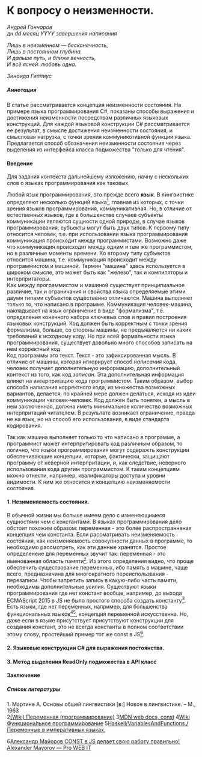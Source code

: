 # К вопросу о неизменности.
*Андрей Гончаров*  
*дн dd месяц YYYY завершения написания*    

*Лишь в неизменном — бесконечность,*  
*Лишь в постоянном глубина.*  
*И дальше путь, и ближе вечность,*  
*И всё ясней: любовь одна.*  

*Зинаида Гиппиус*


##### Аннотация
В статье рассматривается концепция неизменности состояния. На примере языка программирования C#, показаны способы выражения и достижения неизменности посредствам различных языковых конструкций. Для каждой языковой конструкции C# рассматривается ее результат, в смысле достижения неизменности состояния, и смысловая нагрузка, с точки зрения коммуникотивной функции языка. Предлагается способ обозначения неизменности состояния через выделения из интерфейса класса подможества "только для чтения".    

#### Введение
Для задания контекста дальнейшему изложению, начну с нескольких слов о языках программирования как таковых.  

Любой язык программирования, это прежде всего **язык**. В лингвистике определяют несколько функций языка[<sup>1</sup>](#1), главная из которых, с точки зрения языков программирования, коммуникативная. Но, в отличие от естественных языков, где в большенстве случаев субъекты коммуникации являются сущности одной природы, в случае языков программирования, субъекты могут быть двух типов. К первому типу относится человек, т.е. при использовании языка программирования коммуникация происходит между программистами. Возможно даже что коммуникация происходит между одним и тем же программистом, но в различные моменты времени. Ко второму типу субъектов относится машина, т.е. коммуникация происходит между программистом и машиной. Термин "машина" здесь используется в широком смысле, это может быть как  "железо", так и компиляторы и интерпритаторы.  
Как между программистом и машиной существует принципиальное различие, так и ограничания и свойства языка определяемые этими двумя типами субъектов существенно отличаются. Машина выполняет только то, что написано в программе. Коммуникация человек-машина, накладывает на язык ограничение в виде "формализма", т.е. определения конечного набора ключевых слов и правил построения языковых конструкций. Код должен быть корректным с точки зрения формализма, больше, со стороны машины, не предъявляется ни каких требований к исходному коду.  Но при всей формальности языка программирования, существует довольно много способов записать на нем корректный код.  
Код программы это текст. Текст - это зафиксированная мысль. В отличие от машины, которая игнорирует способ *написания* кода, человек получает дополнительную информацию, дополнительный контекст из того, как код *записан*. Эта дополнительная информация влияет на интерпритацию кода  программистом. Таким образом, выбор способа написания корректного кода, из множества возможных вариантов, делается, по крайней мере должен делаться, исходя из идеи коммуникации человек-человек. Код должен быть понятен, а мысль в нем заключенная, должна иметь минимальное количество возможных интерпритаций читателем. В результате возникает ограничение, правда не на язык, но на способ его использования, в виде стандарта кодирования.   

Так как машина выполняет только то что написано в программе, а программист может интерпритировать код различным образом, то логично, что языки программирования могут содеражть конструкции обеспечивающие концепции, которые, фактически, защищают программу от неверной интерпритации, и, как следствие, неверного использования кода другим программистом. К таким концепциям можно отнести, например, квалификаторы доступа и уровни видимости. К ним же относится и концепцию неизменяемости состояния.

#### 1. Незименяемость состояния.
В обычной жизни мы больше имеем дело с изменяющимеся сущностями чем с константами. В языках программирования дело обстоит похожим образом: переменная - это более распространненая концепция чем константа. Если рассматривать неизменяемость состояния, как неизменяемость совокупности данных в программе, то необходимо рассмотреть, как эти данные хранятся. Простое определенеие для переменных звучит так: переменная - это именованная область памяти[<sup>2</sup>](#2). Из этого определения видно, что проще обеспечить существование переменных, ибо память в машине, чаще всего, предназначина для многократного переиспользвания - перезаписи. Чтобы запретить запись в какую-либо часть памяти, необходимы дополнительные усилия. Существуют языки программирования где нет констант вообще, например, до выхода ECMAScript 2015 в JS не было простого способа создать константу[<sup>3</sup>](#3). Есть языки, где нет переменных, например, для большенства функциональных языков[<sup>4</sup>](#4)[<sup>5</sup>](#5), концепция переменной искусственна. Но, даже если в языке присутствует присутствуют конструкции для создания констант, это не всегда константы в полном соответствии этому слову, простейший пример тот же const в JS[<sup>6</sup>](#6).

[//]: # (
Что это?
Переменная и константа, почему константа это сложнее чем переменная. 
Существование языков без переменных и без констант. 
Возможные интерпритации неизменности. 
Проблемы отсутствия неизменности. 
Выражение неизменяемости в языке, для машины, для программиста. 
Формализм и конвенция. 
Плюсы и минусы незименности.)

#### 2. Языковые конструкции C# для выражения постоянства.
[//]: # (
литералы
const
readonly static/nonstatic
struct
readonly struct
ref readonly - оптимизация по памяти, для структур, при возврате.
in param - оптимизация по памяти, для структур, при передаче параметра.
Array и ошибки с ним
IReadOnlyCollection<T>
Шаблон ValueObject)


#### 3. Метод выделения ReadOnly подможества в API класс
[//]: # (
const в объевлении методов в С++, 
const в объявлении переменных,
конструкция const T& - как оптимизация по памяти, с выражением неизменности.)

#### Заключение
[//]: # (О важности и значимости конструкция указывающих на постоянство.)

##### Список литературы
<a class='anchor' id='1'>1</a>. Мартине А. Основы обшей лингвистики \[в:\] Новое в лингвистике. – М., 1963  
<a class='anchor' id='2'>2</a><a href="https://ru.wikipedia.org/wiki/%D0%9F%D0%B5%D1%80%D0%B5%D0%BC%D0%B5%D0%BD%D0%BD%D0%B0%D1%8F_(%D0%BF%D1%80%D0%BE%D0%B3%D1%80%D0%B0%D0%BC%D0%BC%D0%B8%D1%80%D0%BE%D0%B2%D0%B0%D0%BD%D0%B8%D0%B5)">(Wiki) Переменная (программирование)</a>
<a class='anchor' id='3'>3</a><a href="https://developer.mozilla.org/ru/docs/Web/JavaScript/Reference/Statements/const">MDN web docs, const</a>
<a>4</a><a href="https://ru.wikipedia.org/wiki/%D0%A4%D1%83%D0%BD%D0%BA%D1%86%D0%B8%D0%BE%D0%BD%D0%B0%D0%BB%D1%8C%D0%BD%D0%BE%D0%B5_%D0%BF%D1%80%D0%BE%D0%B3%D1%80%D0%B0%D0%BC%D0%BC%D0%B8%D1%80%D0%BE%D0%B2%D0%B0%D0%BD%D0%B8%D0%B5">Wiki Функциона́льное программи́рование</a>
<a>5</a><a href="https://ru.wikibooks.org/wiki/Haskell/VariablesAndFunctions#%D0%9F%D0%B5%D1%80%D0%B5%D0%BC%D0%B5%D0%BD%D0%BD%D1%8B%D0%B5_%D0%B2_%D0%B8%D0%BC%D0%BF%D0%B5%D1%80%D0%B0%D1%82%D0%B8%D0%B2%D0%BD%D1%8B%D1%85_%D1%8F%D0%B7%D1%8B%D0%BA%D0%B0%D1%85">Haskell/VariablesAndFunctions / Переменные в императивных языках.</a>

<a class='anchor' id='6'>6</a><a href="https://medium.com/@frontman/const-%D0%B2-js-%D0%B4%D0%B5%D0%BB%D0%B0%D0%B5%D1%82-%D1%81%D0%B2%D0%BE%D1%8E-%D1%80%D0%B0%D0%B1%D0%BE%D1%82%D1%83-%D0%BF%D1%80%D0%B0%D0%B2%D0%B8%D0%BB%D1%8C%D0%BD%D0%BE-b346353d9cce">Александр Майоров CONST в JS делает свою работу правильно! Alexander Mayorov — Pro WEB IT</a>

